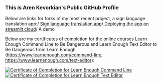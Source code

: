 ### This is Aren Kevorkian's Public GitHub Profile

Below are links for forks of my most recent project, a sign language translation app:/
[Sign language translation app](https://github.com/akev2794/sign_language_translation)/
[Deploying the app on streamlit cloud](https://github.com/akev2794/sign_app)/
A demo

Below are my certificates of completion for the online courses Learn Enough Command Line to Be Dangerous and Learn Enough Text Editor to Be Dangerous from Learn Enough (https://www.learnenough.com/command-line, https://www.learnenough.com/text-editor):


<a href="https://www.learnenough.com/certificates/akev2794"><img src="https://www.learnenough.com/certificates/akev2794/command-line-tutorial.svg" alt="Certificate of Completion for Learn Enough Command Line"></a><a href="https://www.learnenough.com/certificates/akev2794"><img src="https://www.learnenough.com/certificates/akev2794/text-editor-tutorial.svg" alt="Certificate of Completion for Learn Enough Text Editor"></a>

<!--
**akev2794/akev2794** is a ✨ _special_ ✨ repository because its `README.md` (this file) appears on your GitHub profile.

Here are some ideas to get you started:

- 🔭 I’m currently working on ...
- 🌱 I’m currently learning ...
- 👯 I’m looking to collaborate on ...
- 🤔 I’m looking for help with ...
- 💬 Ask me about ...
- 📫 How to reach me: ...
- 😄 Pronouns: ...
- ⚡ Fun fact: ...
-->
